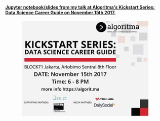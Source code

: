 #### [Jupyter notebook/slides from my talk at Algoritma's Kickstart Series: Data Science Career Guide on November 15th 2017.](https://github.com/sepam/algoritma_talk/blob/master/algoritma_state_of_DS.ipynb)


<p align="center">
<img src="images/kickstart.png" align="middle" alt="Drawing" width="400" height="300"/>
</p>

